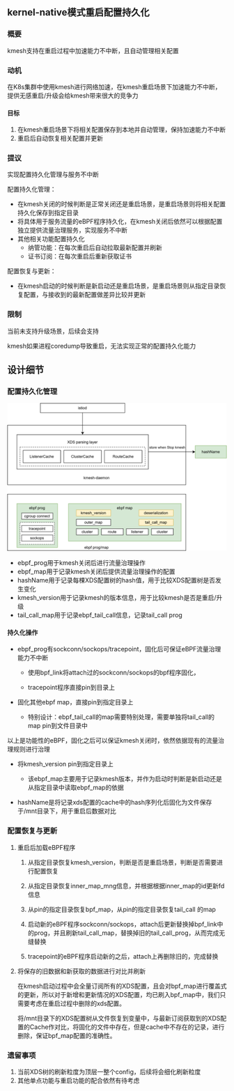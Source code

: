 ## kernel-native模式重启配置持久化

### 概要

kmesh支持在重启过程中加速能力不中断，且自动管理相关配置

### 动机

在K8s集群中使用kmesh进行网络加速，在kmesh重启场景下加速能力不中断，提供无感重启/升级会给kmesh带来很大的竞争力

#### 目标

1. 在kmesh重启场景下将相关配置保存到本地并自动管理，保持加速能力不中断
2. 重启后自动恢复相关配置并更新

### 提议

实现配置持久化管理与服务不中断

配置持久化管理：

- 在kmesh关闭的时候判断是正常关闭还是重启场景，是重启场景则将相关配置持久化保存到指定目录
- 将具体用于服务流量的eBPF程序持久化，在kmesh关闭后依然可以根据配置独立提供流量治理服务，实现服务不中断
- 其他相关功能配置持久化
  - 纳管功能：在每次重启后自动拉取最新配置并刷新
  - 证书订阅：在每次重启后重新获取证书


配置恢复与更新：

- 在kmesh启动的时候判断是新启动还是重启场景，是重启场景则从指定目录恢复配置，与接收到的最新配置做差异比较并更新

### 限制

当前未支持升级场景，后续会支持

kmesh如果进程coredump导致重启，无法实现正常的配置持久化能力

## 设计细节

### 配置持久化管理

<div align="center">

![kernel_native_mode_restart](pics/kernel_native_mode_restart.svg)

</div>

- ebpf_prog用于kmesh关闭后进行流量治理操作
- ebpf_map用于记录kmesh关闭后提供流量治理操作的配置
- hashName用于记录每棵XDS配置树的hash值，用于比较XDS配置树是否发生变化
- kmesh_version用于记录kmesh的版本信息，用于比较kmesh是否是重启/升级
- tail_call_map用于记录ebpf_tail_call信息，记录tail_call prog

#### 持久化操作

- ebpf_prog有sockconn/sockops/tracepoint，固化后可保证eBPF流量治理能力不中断

  - 使用bpf_link将attach过的sockconn/sockops的bpf程序固化，

  - tracepoint程序直接pin到目录上
- 固化其他ebpf map，直接pin到指定目录上

  - 特别设计：ebpf_tail_call的map需要特别处理，需要单独将tail_call的map pin到文件目录中


以上是功能性的eBPF，固化之后可以保证kmesh关闭时，依然依据现有的流量治理规则进行治理

- 将kmesh_version pin到指定目录上
  - 该ebpf_map主要用于记录kmesh版本，并作为启动时判断是新启动还是从指定目录中读取ebpf_map的依据

- hashName是将记录xds配置的cache中的hash序列化后固化为文件保存于/mnt目录下，用于重启后数据对比

### 配置恢复与更新

1. 重启后加载eBPF程序

   1. 从指定目录恢复kmesh_version，判断是否是重启场景，判断是否需要进行配置恢复

   2. 从指定目录恢复inner_map_mng信息，并根据根据inner_map的id更新fd信息

   3. 从pin的指定目录恢复bpf_map，从pin的指定目录恢复tail_call 的map

   4. 启动新的eBPF程序sockconn/sockops，attach后更新替换掉bpf_link中的prog，并且刷新tail_call_map，替换掉旧的tail_call_prog，从而完成无缝替换

   5. tracepoint的eBPF程序启动新的之后，attach上再删除旧的，完成替换




2. 将保存的旧数据和新获取的数据进行对比并刷新

   在kmesh启动过程中会全量订阅所有的XDS配置，且会对bpf_map进行覆盖式的更新，所以对于新增和更新情况的XDS配置，均已刷入bpf_map中，我们只需要考虑在重启过程中删除的xds配置。

   将/mnt目录下的XDS配置树从文件恢复到变量中，与最新订阅获取到的XDS配置的Cache作对比，将固化的文件中存在，但是cache中不存在的记录，进行删除，保证bpf_map配置的准确性。

   

   

### 遗留事项

1. 当前XDS树的刷新粒度为顶层一整个config，后续将会细化刷新粒度
1. 其他单点功能与重启功能的配合依然有待考虑